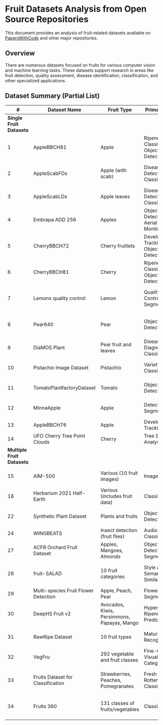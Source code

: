 # Fruit Datasets Analysis from Open Source Repositories

This document provides an analysis of fruit-related datasets available on [PapersWithCode](https://paperswithcode.com/datasets?q=fruit&v=lst&o=match) and other major repositories. 

## Overview

There are numerous datasets focused on fruits for various computer vision and machine learning tasks. These datasets support research in areas like fruit detection, quality assessment, disease identification, classification, and other specialized applications.

## Dataset Summary (Partial List)

| # | Dataset Name | Fruit Type | Primary Task | Size |
|---|--------------|------------|--------------|------|
| **Single Fruit Datasets** |
| 1 | AppleBBCH81 | Apple | Ripeness Classification, Object Detection | 3008×2000 → 640×640 crops (30% overlap) |
| 2 | AppleScabFDs | Apple (with scab) | Disease Detection, Classification | Multiple smartphone resolutions (12-48MP) |
| 3 | AppleScabLDs | Apple leaves | Disease Detection, Classification | Field images from multiple devices |
| 4 | Embrapa ADD 256 | Apples | Object Detection, Aerial Monitoring | 1,139 drone images (2,471 apples) |
| 5 | CherryBBCH72 | Cherry fruitlets | Development Tracking, Object Detection | 3008×2000 → 640×640 crops |
| 6 | CherryBBCH81 | Cherry | Ripeness Classification, Object Detection | 6016×4000 → 640×640 crops |
| 7 | Lemons quality control | Lemon | Quality Control, Segmentation | 2,690 annotated images (1056×1056) |
| 8 | Pear640 | Pear | Object Detection | YOLO-optimized 640×640 crops |
| 9 | DiaMOS Plant | Pear fruit and leaves | Disease Diagnosis, Classification | 3,505 field images (13.1 GB) |
| 10 | Pistachio Image Dataset | Pistachio | Variety Classification | 2,148 images (16 attributes each) |
| 11 | TomatoPlantfactoryDataset | Tomato | Object Detection | Plant factory environment images |
| 12 | MinneApple | Apple | Detection and Segmentation | 1,000 images (41k+ instances) |
| 13 | AppleBBCH76 | Apple | Development Tracking | BBCH76 stage documentation |
| 14 | UFO Cherry Tree Point Clouds | Cherry | Tree Structure Analysis | 82 3D point clouds |
| **Multiple Fruit Datasets** |
| 15 | AIM-500 | Various (10 fruit images) | Image Matting | 500 high-quality matting pairs |
| 18 | Herbarium 2021 Half-Earth | Various (includes fruit data) | Classification | Botanical specimen images |
| 22 | Synthetic Plant Dataset | Plants and fruits | Object Detection | 10 growth sequences (0-19 days) |
| 24 | WINGBEATS | Insect detection (fruit flies) | Audio Classification | Flight sound recordings |
| 27 | ACFR Orchard Fruit Dataset | Apples, Mangoes, Almonds | Object Detection, Segmentation | 3,704 orchard images |
| 28 | fruit-SALAD | 10 fruit categories | Style and Semantic Similarity | 10,000 synthetic images (15.8 GB) |
| 29 | Multi-species Fruit Flower Detection | Apple, Peach, Pear | Flower Segmentation | 197 images (1.74 GB) |
| 30 | DeepHS Fruit v2 | Avocados, Kiwis, Persimmons, Papayas, Mango | Hyperspectral Ripeness Prediction | 5,689 hyperspectral recordings |
| 31 | RawRipe Dataset | 10 fruit types | Maturity Recognition | Raw/ripe pairs across 10 species |
| 32 | VegFru | 292 vegetable and fruit classes | Fine-Grained Visual Categorization | 160,000+ categorized images |
| 33 | Fruits Dataset for Classification | Strawberries, Peaches, Pomegranates | Fresh vs. Rotten Classification | 1,500 controlled images (300×300) |
| 34 | Fruits 360 | 131 classes of fruits/vegetables | Classification | 90,483 images (100×100 white bg) |
